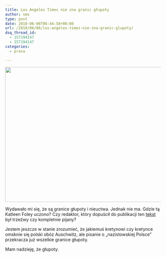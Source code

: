 ```yaml
---
title: Los Angeles Times nie zna granic głupoty
author: sms
type: post
date: 2010-06-06T06:44:58+00:00
url: /2010/06/06/los-angeles-times-nie-zna-granic-glupoty/
dsq_thread_id:
  - 157194147
  - 157194147
categories:
  - prasa

---
```

<p style="text-align: center;">
  <a href="http://www.dziennikarz.pl/wp-content/uploads/2010/06/Nazi_Poland2.png"><img class="aligncenter size-full wp-image-812" title="Nazi_Poland" src="http://www.dziennikarz.pl/wp-content/uploads/2010/06/Nazi_Poland2.png" alt="" width="588" height="436" /></a>
</p>

Wydawało mi się, że są granice głupoty i nieuctwa. Jednak nie ma. Gdzie tą Katleen Foley uczono? Czy redaktor, który dopuścił do publikacji ten [tekst][1] był trzeźwy czy kompletnie pijany?

Jestem jeszcze w stanie zrozumieć, że jakiemuś kretynowi czy kretynce omsknie się polski obóz Auschwitz, ale pisanie o &#8222;nazistowskiej Polsce&#8221; przekracza już wszelkie granice głupoty.

Mam nadzieję, że głupoty.

 [1]: http://latimesblogs.latimes.com/culturemonster/2010/06/theater-review-more-lies-about-jerzy-at-the-hayworth-theatre.html